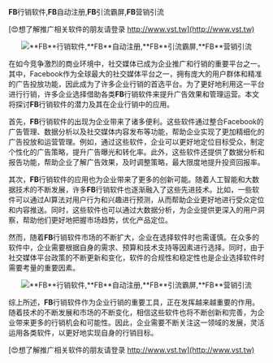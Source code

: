 **FB**行销软件,**FB**自动注册,**FB**引流霸屏,**FB**营销引流

[😍想了解推广相关软件的朋友请登录 http://www.vst.tw](http://www.vst.tw)

 <center><img src="https://vst.tw/MP4/tuiguang/png/3.png" alt="**FB**行销软件,**FB**自动注册,**FB**引流霸屏,**FB**营销引流"></center>

在如今竞争激烈的商业环境中，社交媒体已成为企业推广和行销的重要平台之一。其中，Facebook作为全球最大的社交媒体平台之一，拥有庞大的用户群体和精准的广告投放功能，因此成为了许多企业行销的首选平台。为了更好地利用这一平台进行行销，许多企业选择借助各类**FB**行销软件来提升广告效果和管理运营。本文将探讨**FB**行销软件的潜力及其在企业行销中的应用。

首先，**FB**行销软件的出现为企业带来了诸多便利。这些软件通过整合Facebook的广告管理、数据分析以及社交媒体内容发布等功能，帮助企业实现了更加精细化的广告投放和运营管理。例如，通过这些软件，企业可以更好地定位目标受众，制定个性化的广告策略，提升广告曝光和转化率。此外，这些软件还提供了数据分析和报告功能，帮助企业了解广告效果，及时调整策略，最大限度地提升投资回报率。

其次，**FB**行销软件的应用也为企业带来了更多的创新可能。随着人工智能和大数据技术的不断发展，许多**FB**行销软件也逐渐融入了这些先进技术。比如，一些软件可以通过AI算法对用户行为和兴趣进行预测，从而帮助企业更好地进行受众定位和内容推送。同时，这些软件也可以通过大数据分析，为企业提供更深入的用户洞察，帮助他们更好地把握市场趋势，优化产品定位。

然而，随着**FB**行销软件市场的不断扩大，企业在选择软件时也需谨慎。在众多的软件中，企业需要根据自身的需求、预算和技术支持等因素进行选择。同时，由于社交媒体平台政策的不断更新和变化，软件的合规性和稳定性也是企业选择软件时需要考量的重要因素。

 <center><img src="https://vst.tw/MP4/tuiguang/png/6.png" alt="**FB**行销软件,**FB**自动注册,**FB**引流霸屏,**FB**营销引流"></center>

综上所述，**FB**行销软件作为企业行销的重要工具，正在发挥越来越重要的作用。随着技术的不断发展和市场的不断变化，相信这些软件也将不断创新和完善，为企业带来更多的行销机会和可能性。因此，企业需要不断关注这一领域的发展，灵活运用各类软件，以更好地实现自身的行销目标。

[😍想了解推广相关软件的朋友请登录 http://www.vst.tw](http://www.vst.tw)



